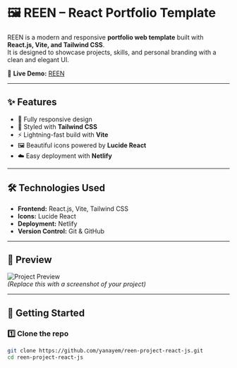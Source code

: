 # 🖼️ REEN – React Portfolio Template

REEN is a modern and responsive **portfolio web template** built with **React.js, Vite, and Tailwind CSS**.  
It is designed to showcase projects, skills, and personal branding with a clean and elegant UI.

🔗 **Live Demo:** [REEN](https://reen-project-react-js.vercel.app/)

---

## ✨ Features
- 📱 Fully responsive design
- 🎨 Styled with **Tailwind CSS**
- ⚡ Lightning-fast build with **Vite**
- 🖼️ Beautiful icons powered by **Lucide React**
- ☁️ Easy deployment with **Netlify**

---

## 🛠️ Technologies Used
- **Frontend:** React.js, Vite, Tailwind CSS  
- **Icons:** Lucide React  
- **Deployment:** Netlify  
- **Version Control:** Git & GitHub  

---

## 📸 Preview
![Project Preview](./preview.png)  
*(Replace this with a screenshot of your project)*

---

## 🚀 Getting Started

### 1️⃣ Clone the repo
```bash
git clone https://github.com/yanayem/reen-project-react-js.git
cd reen-project-react-js

